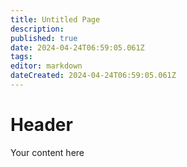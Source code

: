 ```yaml
---
title: Untitled Page
description: 
published: true
date: 2024-04-24T06:59:05.061Z
tags: 
editor: markdown
dateCreated: 2024-04-24T06:59:05.061Z
---
```


# Header
Your content here